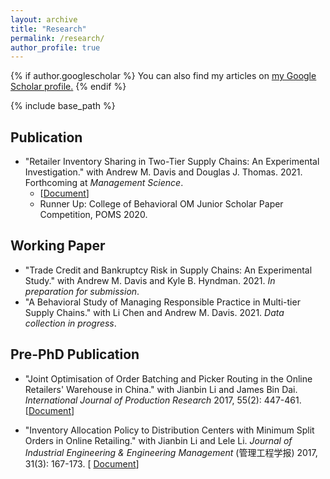 ```yaml
---
layout: archive
title: "Research"
permalink: /research/
author_profile: true
---
```


{% if author.googlescholar %}
  You can also find my articles on <u><a href="{{author.googlescholar}}">my Google Scholar profile</a>.</u>
{% endif %}

{% include base_path %}

## Publication
* "Retailer Inventory Sharing in Two-Tier Supply Chains: An Experimental Investigation." with Andrew M. Davis and 
  Douglas J. Thomas. 2021. Forthcoming at *Management Science*.
   * [[Document](https://rihuanhuang.github.io/files/InvShare_Accepted.pdf)]
  * Runner Up: College of Behavioral OM Junior Scholar Paper Competition, POMS 2020.

## Working Paper
* "Trade Credit and Bankruptcy Risk in Supply Chains: An Experimental Study." with Andrew M. Davis and Kyle B. 
  Hyndman. 2021. *In preparation for submission*.
* "A Behavioral Study of Managing Responsible Practice in Multi-tier Supply Chains." with Li Chen and Andrew 
  M. Davis. 2021. *Data collection in progress*.

## Pre-PhD Publication
* "Joint Optimisation of Order Batching and Picker Routing in the Online Retailers' Warehouse in China." with Jianbin Li and James Bin Dai. *International Journal of Production Research* 2017, 55(2): 447-461. [[Document](https://rihuanhuang.github.io/files/2017IJPR.pdf)]

* "Inventory Allocation Policy to Distribution Centers with Minimum Split Orders in Online Retailing." with Jianbin 
  Li and Lele Li. *Journal of Industrial Engineering & Engineering Management* (管理工程学报) 2017, 31(3): 167-173. [
  [Document](https://rihuanhuang.github.io/files/2017GLGCXB.pdf)]

